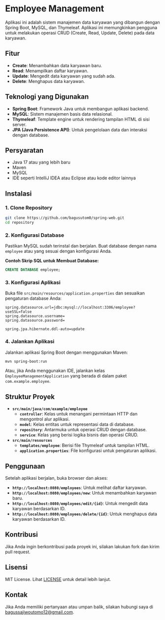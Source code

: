 # Employee Management 

Aplikasi ini adalah sistem manajemen data karyawan yang dibangun dengan Spring Boot, MySQL, dan Thymeleaf. Aplikasi ini memungkinkan pengguna untuk melakukan operasi CRUD (Create, Read, Update, Delete) pada data karyawan.

## Fitur

- **Create**: Menambahkan data karyawan baru.
- **Read**: Menampilkan daftar karyawan.
- **Update**: Mengedit data karyawan yang sudah ada.
- **Delete**: Menghapus data karyawan.

## Teknologi yang Digunakan

- **Spring Boot**: Framework Java untuk membangun aplikasi backend.
- **MySQL**: Sistem manajemen basis data relasional.
- **Thymeleaf**: Template engine untuk rendering tampilan HTML di sisi server.
- **JPA (Java Persistence API)**: Untuk pengelolaan data dan interaksi dengan database.

## Persyaratan

- Java 17 atau yang lebih baru
- Maven
- MySQL
- IDE seperti IntelliJ IDEA atau Eclipse atau kode editor lainnya

## Instalasi

### 1. Clone Repository

```bash
git clone https://github.com/bagusutom0/spring-web.git
cd repository
```

### 2. Konfigurasi Database

Pastikan MySQL sudah terinstal dan berjalan. Buat database dengan nama `employee` atau yang sesuai dengan konfigurasi Anda.

**Contoh Skrip SQL untuk Membuat Database:**

```sql
CREATE DATABASE employee;
```

### 3. Konfigurasi Aplikasi

Buka file `src/main/resources/application.properties` dan sesuaikan pengaturan database Anda:

```properties
spring.datasource.url=jdbc:mysql://localhost:3306/employee?useSSL=false
spring.datasource.username=
spring.datasource.password=

spring.jpa.hibernate.ddl-auto=update
```

### 4. Jalankan Aplikasi

Jalankan aplikasi Spring Boot dengan menggunakan Maven:

```bash
mvn spring-boot:run
```

Atau, jika Anda menggunakan IDE, jalankan kelas `EmployeeManagementApplication` yang berada di dalam paket `com.example.employee`.

## Struktur Proyek

- **`src/main/java/com/example/employee`**
  - **`controller`**: Kelas untuk menangani permintaan HTTP dan mengontrol alur aplikasi.
  - **`model`**: Kelas entitas untuk representasi data di database.
  - **`repository`**: Antarmuka untuk operasi CRUD dengan database.
  - **`service`**: Kelas yang berisi logika bisnis dan operasi CRUD.
- **`src/main/resources`**
  - **`templates/employee`**: Berisi file Thymeleaf untuk tampilan HTML.
  - **`application.properties`**: File konfigurasi untuk pengaturan aplikasi.

## Penggunaan

Setelah aplikasi berjalan, buka browser dan akses:

- **`http://localhost:8080/employees`**: Untuk melihat daftar karyawan.
- **`http://localhost:8080/employees/new`**: Untuk menambahkan karyawan baru.
- **`http://localhost:8080/employees/edit/{id}`**: Untuk mengedit data karyawan berdasarkan ID.
- **`http://localhost:8080/employees/delete/{id}`**: Untuk menghapus data karyawan berdasarkan ID.

## Kontribusi

Jika Anda ingin berkontribusi pada proyek ini, silakan lakukan fork dan kirim pull request. 

## Lisensi

MIT License. Lihat [LICENSE](LICENSE) untuk detail lebih lanjut.

## Kontak

Jika Anda memiliki pertanyaan atau umpan balik, silakan hubungi saya di [bagussajiwoutomo12@gmail.com](mailto:bagussajiwoutomo12@gmail.com).
